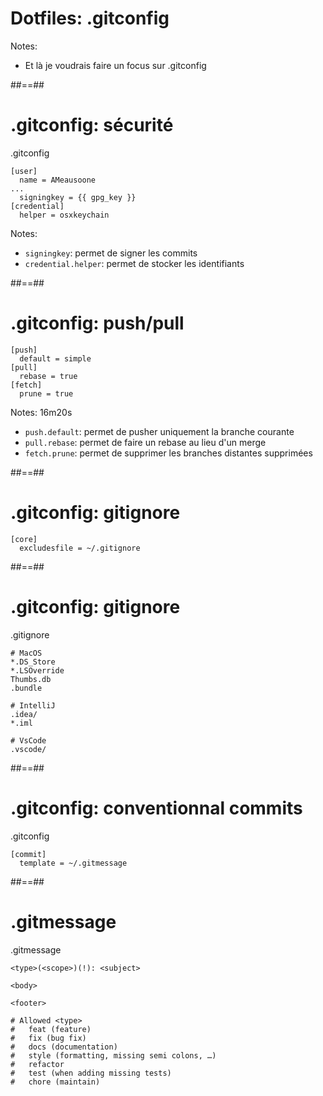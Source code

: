 <!-- .slide: class="transition bg-green" -->
# Dotfiles: .gitconfig

Notes: 
* Et là je voudrais faire un focus sur .gitconfig

##==##
<!-- .slide: -->
# .gitconfig: sécurité

.gitconfig
```text
[user]
  name = AMeausoone
...
  signingkey = {{ gpg_key }}
[credential]
  helper = osxkeychain
```

Notes:
* `signingkey`: permet de signer les commits
* `credential.helper`: permet de stocker les identifiants

##==##
<!-- .slide: -->
# .gitconfig: push/pull

```text
[push]
  default = simple
[pull]
  rebase = true
[fetch]
  prune = true
```

Notes:
16m20s
* `push.default`: permet de pusher uniquement la branche courante
* `pull.rebase`: permet de faire un rebase au lieu d'un merge
* `fetch.prune`: permet de supprimer les branches distantes supprimées

##==##
<!-- .slide: -->
# .gitconfig: gitignore

```text
[core]
  excludesfile = ~/.gitignore
```

##==##
<!-- .slide: -->
# .gitconfig: gitignore

.gitignore
```text
# MacOS
*.DS_Store
*.LSOverride
Thumbs.db
.bundle

# IntelliJ
.idea/
*.iml

# VsCode
.vscode/
```

##==##
<!-- .slide: -->
# .gitconfig: conventionnal commits

.gitconfig
```text
[commit]
  template = ~/.gitmessage
```

##==##
<!-- .slide: -->
# .gitmessage

.gitmessage
```text
<type>(<scope>)(!): <subject>

<body>

<footer>

# Allowed <type>
#   feat (feature)
#   fix (bug fix)
#   docs (documentation)
#   style (formatting, missing semi colons, …)
#   refactor
#   test (when adding missing tests)
#   chore (maintain)
```
